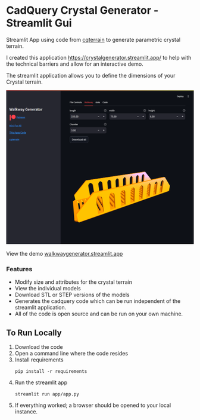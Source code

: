 # CadQuery Crystal Generator - Streamlit Gui

 Streamlit App using code from [cqterrain](https://github.com/medicationforall/cqterrain) to generate parametric crystal terrain. 
 
I created this application https://crystalgenerator.streamlit.app/ to help with the technical barriers and allow for an interactive demo.

The streamlit application allows you to define the dimensions of your Crystal terrain.


[![](01.png)](https://crsystalgenerator.streamlit.app//)

View the demo [walkwaygenerator.streamlit.app](https://crystalgenerator.streamlit.app//)

### Features
* Modify size and attributes for the crystal terrain
* View the individual models
* Download STL or STEP versions of the models
* Generates the cadquery code which can be run independent of the streamlit application. 
* All of the code is open source and can be run on your own machine.



## To Run Locally

1. Download the code
2. Open a command line where the code resides
3. Install requirements
    ```
    pip install -r requirements
    ```
4. Run the streamlit app
    ```
    streamlit run app/app.py
    ```
5. If everything worked; a browser should be opened to your local instance.